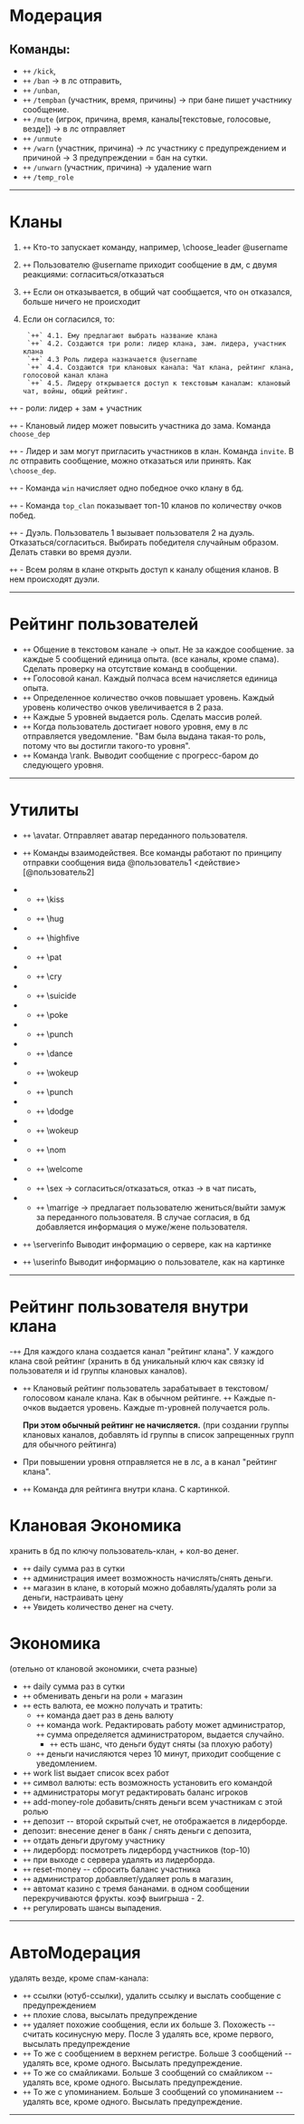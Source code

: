 # Модерация
## Команды: 
 - `++` `/kick`, 
 - `++` `/ban` -> в лс отправить, 
 - `++` `/unban`, 
 - `++` `/tempban` (участник, время, причины) -> при бане пишет участнику сообщение. 
 - `++` `/mute` (игрок, причина, время, каналы[текстовые, голосовые, везде]) -> в лс отправляет
 - `++` `/unmute`
 - `++` `/warn` (участник, причина) -> лс участнику с предупреждением и причиной -> 3 предупреждении = бан на сутки.
 - `++` `/unwarn` (участник, причина) -> удаление warn
 - `++` `/temp_role`

---

# Кланы

1. `++`  Кто-то запускает команду, например, \choose_leader @username
2. `++` Пользователю @username приходит сообщение в дм, с двумя реакциями: согласиться/отказаться
3. `++`  Если он отказывается, в общий чат сообщается, что он отказался, больше ничего не происходит
4. Если он согласился, то:

        `++` 4.1. Ему предлагают выбрать название клана
        `++` 4.2. Создаются три роли: лидер клана, зам. лидера, участник клана
        `++` 4.3 Роль лидера назначается @username
        `++` 4.4. Создаются три клановых канала: Чат клана, рейтинг клана, голосовой канал клана
        `++` 4.5. Лидеру открывается доступ к текстовым каналам: клановый чат, войны, общий рейтинг.

 `++` - роли: лидер + зам + участник

 `++` - Клановый лидер может повысить участника до зама. Команда `choose_dep`
 
 `++` - Лидер и зам могут пригласить участников в клан. Команда `invite`. 
        В лс отправить сообщение, можно отказаться или принять. Как `\choose_dep`.

 `++` - Команда `win` начисляет одно победное очко клану в бд.
 
 `++` - Команда `top_clan` показывает топ-10 кланов по количеству очков побед.
 
 `++` - Дуэль. Пользователь 1 вызывает пользователя 2 на дуэль. Отказаться/согласиться. 
 Выбирать победителя случайным образом. Делать ставки во время дуэли.

 `++` - Всем ролям в клане открыть доступ к каналу общения кланов. В нем происходят дуэли.

---

# Рейтинг пользователей
- `++`  Общение в текстовом канале -> опыт. Не за каждое сообщение. за каждые 5 сообщений единица опыта. (все каналы, кроме спама). Сделать проверку на отсутствие команд в сообщении.
- `++`  Голосовой канал. Каждый полчаса всем начисляется единица опыта.
- `++`  Определенное количество очков повышает уровень. Каждый уровень количество очков увеличивается в 2 раза.
- `++`  Каждые 5 уровней выдается роль. Сделать массив ролей.
- `++`  Когда пользователь достигает нового уровня, ему в лс отправляется уведомление. "Вам была выдана такая-то роль, потому что вы достигли такого-то уровня".
- `++`  Команда \rank. Выводит сообщение с прогресс-баром до следующего уровня.

---

# Утилиты
- `++` \avatar. Отправляет аватар переданного пользователя.

- `++` Команды взаимодействея. Все команды работают по принципу отправки сообщения вида @пользователь1 <действие> [@пользователь2]
- - `++` \kiss
- - `++` \hug
- - `++` \highfive
- - `++` \pat
- - `++` \cry
- - `++` \suicide
- - `++` \poke
- - `++` \punch
- - `++` \dance
- - `++` \wokeup
- - `++` \punch
- - `++` \dodge
- - `++` \wokeup
- - `++` \nom
- - `++` \welcome
- - `++` \sex -> согласиться/отказаться, отказ -> в чат писать, 
- - `++` \marrige -> предлагает пользователю жениться/выйти замуж за переданного пользователя. 
        В случае согласия, в бд добавляется информация о муже/жене пользователя.

- `++` \serverinfo Выводит информацию о сервере, как на картинке
- `++` \userinfo Выводит информацию о пользователе, как на картинке

---

# Рейтинг пользователя внутри клана
-`++` Для каждого клана создается канал "рейтинг клана". У каждого клана свой рейтинг (хранить в бд уникальный ключ как связку id пользователя и id группы клановых каналов).
- `++` Клановый рейтинг пользователь зарабатывает в текстовом/голосовом канале клана. Как в обычном рейтинге. 
  `++` Каждые n-очков выдается уровень. Каждые m-уровней получается роль.
  
  **При этом обычный рейтинг не начисляется.** 
  (при создании группы клановых каналов, добавлять id группы в список запрещенных групп для обычного рейтинга)

- При повышении уровня отправляется не в лс, а в канал "рейтинг клана".
- `++` Команда для рейтинга внутри клана. С картинкой.

# Клановая Экономика
хранить в бд по ключу пользователь-клан, + кол-во денег.
- `++` daily сумма раз в сутки
- `++` администрация имеет возможность начислять/снять деньги.
- `++`  магазин в клане, в который можно добавлять/удалять роли за деньги, настраивать цену
- `++` Увидеть количество денег на счету.

# Экономика
(отельно от клановой экономики, счета разные)
- `++` daily сумма раз в сутки
- `++` обменивать деньги на роли + магазин
- `++` есть валюта, ее можно получать и тратить:
  - `++` команда дает раз в день валюту
  - `++` команда work. Редактировать работу может администратор, 
    `++` сумма определяется администратором, выдается случайно.
    - `++` есть шанс, что деньги будут сняты (за плохую работу)
  - `++` деньги начисляются через 10 минут, приходит сообщение с уведомлением.
- `++` work list выдает список всех работ
- `++` символ валюты: есть возможность установить его командой
- `++` администраторы могут редактировать баланс игроков
- `++` add-money-role добавить/снять деньги всем участникам с этой ролью
- `++` депозит -- второй скрытый счет, не отображается в лидерборде.
- депозит: внесение денег в банк / снять деньги с депозита,
- `++` отдать деньги другому участнику
- `++` лидерборд: посмотреть лидерборд участников (top-10)
- `++` при выходе с сервера удалять из лидерборда.
- `++` reset-money -- сбросить баланс участника
- `++` администратор добавляет/удаляет роль в магазин, 
- `++`  автомат казино с тремя бананами. в одном сообщении перекручиваются фрукты. коэф выигрыша - 2.
- `++`  регулировать шансы выпадения.

---

# АвтоМодерация
удалять везде, кроме спам-канала:
- `++` ссылки (ютуб-ссылки), удалить ссылку и выслать сообщение с предупреждением
- `++` плохие слова, высылать предупреждение
- `++` удаляет похожие сообщения, если их больше 3. Похожесть -- считать косинусную меру. После 3 удалять все, кроме первого, высылать предупреждение
- `++` То же с сообщением в верхнем регистре. Больше 3 сообщений -- удалять все, кроме одного. Высылать предупреждение.
- `++` То же со смайликами. Больше 3 сообщений со смайликом -- удалять все, кроме одного. Высылать предупреждение.
- `++` То же с упоминанием. Больше 3 сообщений со упоминанием -- удалять все, кроме одного. Высылать предупреждение.

---